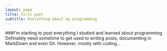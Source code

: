 ```yaml
---
layout: page
title: First post
subtitle: Everything about my programming
---
```


###I'm starting to post everything I studied and learned about programming
Definately need sometime to get used to writing posts, documenting in MarkDown and even Git. However, mostly with coding...
